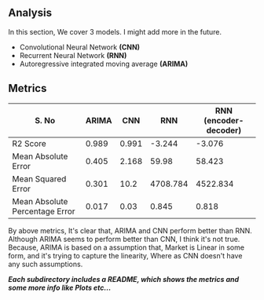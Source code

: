 ## Analysis

In this section, We cover 3 models. I might add more in the future.

- Convolutional Neural Network **(CNN)**
- Recurrent Neural Network **(RNN)**
- Autoregressive integrated moving average **(ARIMA)**

## Metrics

| S. No                          | ARIMA | CNN   | RNN      | RNN (encoder-decoder) |
| ------------------------------ | ----- | ----- | -------- | --------------------- |
| R2 Score                       | 0.989 | 0.991 | -3.244   | -3.076                |
| Mean Absolute Error            | 0.405 | 2.168 | 59.98    | 58.423                |
| Mean Squared Error             | 0.301 | 10.2  | 4708.784 | 4522.834              |
| Mean Absolute Percentage Error | 0.017 | 0.03  | 0.845    | 0.818                 |

By above metrics, It's clear that, ARIMA and CNN perform better than RNN. Although ARIMA seems to perform better than CNN, I think it's not true. Because, ARIMA is based on a assumption that, Market is Linear in some form, and it's trying to capture the linearity, Where as CNN doesn't have any such assumptions.

**_Each subdirectory includes a README, which shows the metrics and some more info like Plots etc..._**
